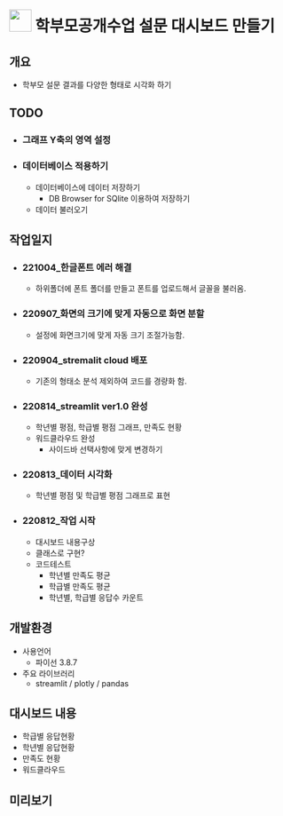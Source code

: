 # <img src="https://raw.githubusercontent.com/FortAwesome/Font-Awesome/6.x/svgs/solid/chart-line.svg" width="40" height="40"> 학부모공개수업 설문 대시보드 만들기 

## 개요
- 학부모 설문 결과를 다양한 형태로 시각화 하기

## TODO
- ### 그래프 Y축의 영역 설정 
- ### 데이터베이스 적용하기
  - 데이터베이스에 데이터 저장하기
    - DB Browser for SQlite 이용하여 저장하기
  - 데이터 불러오기


## 작업일지
- ### 221004_한글폰트 에러 해결
  - 하위폴더에 폰트 폴더를 만들고 폰트를 업로드해서 글꼴을 불러옴.
- ### 220907_화면의 크기에 맞게 자동으로 화면 분할
  - 설정에 화면크기에 맞게 자동 크기 조절가능함.
- ### 220904_stremalit cloud 배포
  - 기존의 형태소 분석 제외하여 코드를 경량화 함.
- ### 220814_streamlit ver1.0 완성
  - 학년별 평점, 학급별 평점 그래프, 만족도 현황
  - 워드클라우드 완성
    - 사이드바 선택사항에 맞게 변경하기
- ### 220813_데이터 시각화
  - 학년별 평점 및 학급별 평점 그래프로 표현
- ### 220812_작업 시작 
  - 대시보드 내용구상
  - 클래스로 구현?
  - 코드테스트
    - 학년별 만족도 평균
    - 학급별 만족도 평균
    - 학년별, 학급별 응답수 카운트

## 개발환경
- 사용언어
  - 파이선 3.8.7
- 주요 라이브러리
  - streamlit / plotly / pandas


## 대시보드 내용
- 학급별 응답현황
- 학년별 응답현황
- 만족도 현황
- 워드클라우드

## 미리보기
